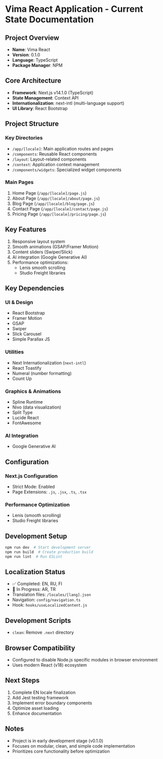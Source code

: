 # Vima React Application - Current State Documentation

## Project Overview
- **Name**: Vima React
- **Version**: 0.1.0
- **Language**: TypeScript
- **Package Manager**: NPM

## Core Architecture
- **Framework**: Next.js v14.1.0 (TypeScript)
- **State Management**: Context API
- **Internationalization**: next-intl (multi-language support)
- **UI Library**: React Bootstrap

## Project Structure
### Key Directories
- `/app/[locale]`: Main application routes and pages
- `/components`: Reusable React components
- `/layout`: Layout-related components
- `/context`: Application context management
- `/components/widgets`: Specialized widget components

### Main Pages
1. Home Page (`/app/[locale]/page.js`)
2. About Page (`/app/[locale]/about/page.js`)
3. Blog Page (`/app/[locale]/blog/page.js`)
4. Contact Page (`/app/[locale]/contact/page.js`)
5. Pricing Page (`/app/[locale]/pricing/page.js`)

## Key Features
1. Responsive layout system
2. Smooth animations (GSAP/Framer Motion)
3. Content sliders (Swiper/Slick)
4. AI integration (Google Generative AI)
5. Performance optimizations:
   - Lenis smooth scrolling
   - Studio Freight libraries

## Key Dependencies
### UI & Design
- React Bootstrap
- Framer Motion
- GSAP
- Swiper
- Slick Carousel
- Simple Parallax JS

### Utilities
- Next Internationalization (`next-intl`)
- React Toastify
- Numeral (number formatting)
- Count Up

### Graphics & Animations
- Spline Runtime
- Nivo (data visualization)
- Split Type
- Lucide React
- FontAwesome

### AI Integration
- Google Generative AI

## Configuration
### Next.js Configuration
- Strict Mode: Enabled
- Page Extensions: `.js`, `.jsx`, `.ts`, `.tsx`

### Performance Optimization
- Lenis (smooth scrolling)
- Studio Freight libraries

## Development Setup
```bash
npm run dev  # Start development server
npm run build  # Create production build
npm run lint  # Run ESLint
```

## Localization Status
- ✅ Completed: EN, RU, FI
- 🚧 In Progress: AR, TR
- Translation files: `/locales/[lang].json`
- Navigation: `config/navigation.ts`
- Hook: `hooks/useLocalizedContent.js`

## Development Scripts
- `clean`: Remove `.next` directory

## Browser Compatibility
- Configured to disable Node.js specific modules in browser environment
- Uses modern React (v18) ecosystem

## Next Steps
1. Complete EN locale finalization
2. Add Jest testing framework
3. Implement error boundary components
4. Optimize asset loading
5. Enhance documentation

## Notes
- Project is in early development stage (v0.1.0)
- Focuses on modular, clean, and simple code implementation
- Prioritizes core functionality before optimization

